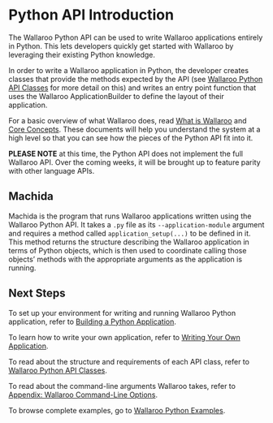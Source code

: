 # Python API Introduction

The Wallaroo Python API can be used to write Wallaroo applications entirely in Python. This lets developers quickly get started with Wallaroo by leveraging their existing Python knowledge.

In order to write a Wallaroo application in Python, the developer creates classes that provide the methods expected by the API (see [Wallaroo Python API Classes](api.md) for more detail on this) and writes an entry point function that uses the Wallaroo ApplicationBuilder to define the layout of their application.

For a basic overview of what Wallaroo does, read [What is Wallaroo](/book/what-is-wallaroo.md) and [Core Concepts](/book/core-concepts/intro.md). These documents will help you understand the system at a high level so that you can see how the pieces of the Python API fit into it.

**PLEASE NOTE** at this time, the Python API does not implement the full Wallaroo API. Over the coming weeks, it will be brought up to feature parity with other language APIs.

## Machida

Machida is the program that runs Wallaroo applications written using the Wallaroo Python API. It takes a `.py` file as its `--application-module` argument and requires a method called `application_setup(...)` to be defined in it. This method returns the structure describing the Wallaroo application in terms of Python objects, which is then used to coordinate calling those objects’ methods with the appropriate arguments as the application is running.

## Next Steps

To set up your environment for writing and running Wallaroo Python application, refer to [Building a Python Application](building.md).

To learn how to write your own application, refer to [Writing Your Own Application](writing-your-own-application.md).

To read about the structure and requirements of each API class, refer to [Wallaroo Python API Classes](api.md).

To read about the command-line arguments Wallaroo takes, refer to [Appendix: Wallaroo Command-Line Options](/book/appendix/wallaroo-command-line-options.md).

To browse complete examples, go to [Wallaroo Python Examples](/book/examples/python).
